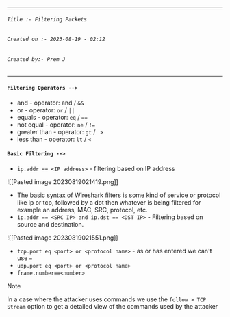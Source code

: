 
***
###### `Title :- Filtering Packets`
###### `Created on :- 2023-08-19 - 02:12`
###### `Created by:- Prem J`
***

#### `Filtering Operators -->`

- and - operator: and / `&&`
- or - operator: `or` / `||`
- equals - operator: `eq` / `==`
- not equal - operator: `ne` / `!=`
- greater than - operator: `gt` / ` >`
- less than - operator: `lt` / `<`

#### `Basic Filtering -->`

- `ip.addr == <IP address>` - filtering based on IP address

![[Pasted image 20230819021419.png]]

- The basic syntax of Wireshark filters is some kind of service or protocol like ip or tcp, followed by a dot then whatever is being filtered for example an address, MAC, SRC, protocol, etc.
- `ip.addr == <SRC IP> and ip.dst == <DST IP>` - Filtering based on source and destination.

![[Pasted image 20230819021551.png]]

- `tcp.port eq <port> or <protocol name>` - as or has entered we can't use `=`
- `udp.port eq <port> or <protocol name>`
- `frame.number==<number>`

>[!Note]
>In a case where the attacker uses commands we use the `follow > TCP Stream` option to get a detailed view of the commands used by the attacker

